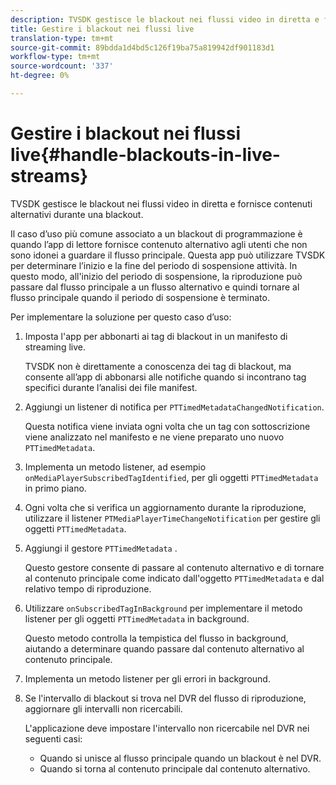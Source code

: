 ```yaml
---
description: TVSDK gestisce le blackout nei flussi video in diretta e fornisce contenuti alternativi durante una blackout.
title: Gestire i blackout nei flussi live
translation-type: tm+mt
source-git-commit: 89bdda1d4bd5c126f19ba75a819942df901183d1
workflow-type: tm+mt
source-wordcount: '337'
ht-degree: 0%

---
```



# Gestire i blackout nei flussi live{#handle-blackouts-in-live-streams}

TVSDK gestisce le blackout nei flussi video in diretta e fornisce contenuti alternativi durante una blackout.

Il caso d’uso più comune associato a un blackout di programmazione è quando l’app di lettore fornisce contenuto alternativo agli utenti che non sono idonei a guardare il flusso principale. Questa app può utilizzare TVSDK per determinare l’inizio e la fine del periodo di sospensione attività. In questo modo, all&#39;inizio del periodo di sospensione, la riproduzione può passare dal flusso principale a un flusso alternativo e quindi tornare al flusso principale quando il periodo di sospensione è terminato.

Per implementare la soluzione per questo caso d’uso:

1. Imposta l&#39;app per abbonarti ai tag di blackout in un manifesto di streaming live.

   TVSDK non è direttamente a conoscenza dei tag di blackout, ma consente all’app di abbonarsi alle notifiche quando si incontrano tag specifici durante l’analisi dei file manifest.
1. Aggiungi un listener di notifica per `PTTimedMetadataChangedNotification`.

   Questa notifica viene inviata ogni volta che un tag con sottoscrizione viene analizzato nel manifesto e ne viene preparato uno nuovo `PTTimedMetadata`.

1. Implementa un metodo listener, ad esempio `onMediaPlayerSubscribedTagIdentified`, per gli oggetti `PTTimedMetadata` in primo piano.

1. Ogni volta che si verifica un aggiornamento durante la riproduzione, utilizzare il listener `PTMediaPlayerTimeChangeNotification` per gestire gli oggetti `PTTimedMetadata`.

1. Aggiungi il gestore `PTTimedMetadata` .

   Questo gestore consente di passare al contenuto alternativo e di tornare al contenuto principale come indicato dall&#39;oggetto `PTTimedMetadata` e dal relativo tempo di riproduzione.

1. Utilizzare `onSubscribedTagInBackground` per implementare il metodo listener per gli oggetti `PTTimedMetadata` in background.

   Questo metodo controlla la tempistica del flusso in background, aiutando a determinare quando passare dal contenuto alternativo al contenuto principale.

1. Implementa un metodo listener per gli errori in background.
1. Se l&#39;intervallo di blackout si trova nel DVR del flusso di riproduzione, aggiornare gli intervalli non ricercabili.

   L&#39;applicazione deve impostare l&#39;intervallo non ricercabile nel DVR nei seguenti casi:

   * Quando si unisce al flusso principale quando un blackout è nel DVR.
   * Quando si torna al contenuto principale dal contenuto alternativo.


